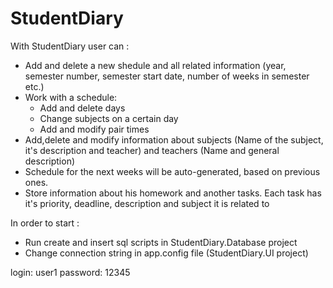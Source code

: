 # StudentDiary
With StudentDiary user can :
* Add and delete a new shedule and all related information (year, semester number, semester start date, number of weeks in semester etc.)
* Work with a schedule:
  * Add and delete days
  * Change subjects on a certain day
  * Add and modify pair times
* Add,delete and modify information about subjects (Name of the subject, it's description and teacher) and teachers (Name and general description)
* Schedule for the next weeks will be auto-generated, based on previous ones.
* Store information about his homework and another tasks. Each task has it's priority, deadline, description and subject it is related to

In order to start :
* Run create and insert sql scripts in StudentDiary.Database project
* Change connection string in app.config file (StudentDiary.UI project)

login: user1 
password: 12345
